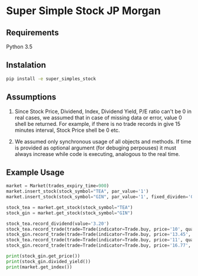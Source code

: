 # Super Simple Stock JP Morgan

Requirements
------------
Python 3.5

Instalation
-----------
```bash
pip install -e super_simples_stock
```

Assumptions
------------
1. Since Stock Price, Dividend, Index, Dividend Yield, P/E ratio can't be 0 in real
cases, we assumed that in case of missing data or error, value 0 shell be returned.
For example, if there is no trade records in give 15 minutes interval, 
Stock Price shell be 0 etc.

2. We assumed only synchronous usage of all objects and methods. If time is 
provided as optional argument (for debuging perpouses) it must always increase 
while code is executing, analogous to the real time.

Example Usage
-------------
```python
market = Market(trades_expiry_time=900)
market.insert_stock(stock_symbol="TEA", par_value='1')
market.insert_stock(stock_symbol="GIN", par_value='1', fixed_dividen='0.02')

stock_tea = market.get_stock(stock_symbol="TEA")
stock_gin = market.get_stock(stock_symbol="GIN")

stock_tea.record_dividend(value='3.20')
stock_tea.record_trade(trade=Trade(indicator=Trade.buy, price='10', quantity='100'))
stock_gin.record_trade(trade=Trade(indicator=Trade.buy, price='13.45', quantity='100'))
stock_tea.record_trade(trade=Trade(indicator=Trade.buy, price='11', quantity='400'))
stock_gin.record_trade(trade=Trade(indicator=Trade.buy, price='16.77', quantity='400'))

print(stock_gin.get_price())
print(stock_gin.divided_yield())
print(market.get_index())
```